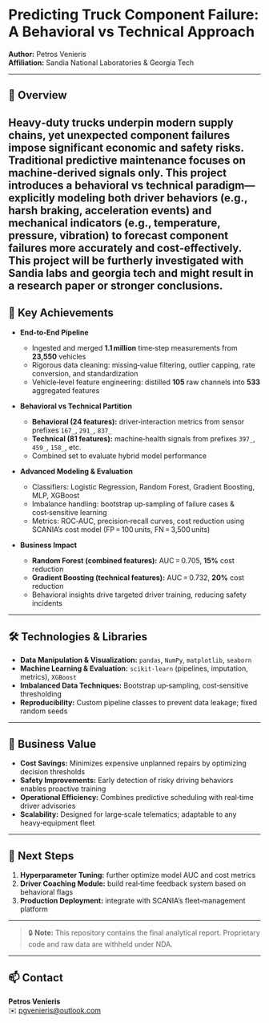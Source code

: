 # Predicting Truck Component Failure: A Behavioral vs Technical Approach

**Author:** Petros Venieris  
**Affiliation:** Sandia National Laboratories & Georgia Tech 

---

## 📖  Overview

Heavy‑duty trucks underpin modern supply chains, yet unexpected component failures impose significant economic and safety risks. Traditional predictive maintenance focuses on machine‑derived signals only. This project introduces a **behavioral vs technical** paradigm—explicitly modeling both driver behaviors (e.g., harsh braking, acceleration events) and mechanical indicators (e.g., temperature, pressure, vibration) to forecast component failures more accurately and cost‑effectively.
This project will be furtherly investigated with Sandia labs and georgia tech and might result in a research paper or stronger conclusions.
---

## 🎯 Key Achievements

- **End‑to‑End Pipeline**  
  - Ingested and merged **1.1 million** time‑step measurements from **23,550** vehicles  
  - Rigorous data cleaning: missing‑value filtering, outlier capping, rate conversion, and standardization  
  - Vehicle‑level feature engineering: distilled **105** raw channels into **533** aggregated features  

- **Behavioral vs Technical Partition**  
  - **Behavioral (24 features):** driver‑interaction metrics from sensor prefixes `167_`, `291_`, `837_`  
  - **Technical (81 features):** machine‑health signals from prefixes `397_`, `459_`, `158_`, etc.  
  - Combined set to evaluate hybrid model performance  

- **Advanced Modeling & Evaluation**  
  - Classifiers: Logistic Regression, Random Forest, Gradient Boosting, MLP, XGBoost  
  - Imbalance handling: bootstrap up‑sampling of failure cases & cost‑sensitive learning  
  - Metrics: ROC‑AUC, precision‑recall curves, cost reduction using SCANIA’s cost model (FP = 100 units, FN = 3,500 units)  

- **Business Impact**  
  - **Random Forest (combined features):** AUC = 0.705, **15%** cost reduction  
  - **Gradient Boosting (technical features):** AUC = 0.732, **20%** cost reduction  
  - Behavioral insights drive targeted driver training, reducing safety incidents  

---

## 🛠️ Technologies & Libraries

- **Data Manipulation & Visualization:** `pandas`, `NumPy`, `matplotlib`, `seaborn`  
- **Machine Learning & Evaluation:** `scikit-learn` (pipelines, imputation, metrics), `XGBoost`  
- **Imbalanced Data Techniques:** Bootstrap up‑sampling, cost‑sensitive thresholding  
- **Reproducibility:** Custom pipeline classes to prevent data leakage; fixed random seeds  

---

## 💼 Business Value

- **Cost Savings:** Minimizes expensive unplanned repairs by optimizing decision thresholds  
- **Safety Improvements:** Early detection of risky driving behaviors enables proactive training  
- **Operational Efficiency:** Combines predictive scheduling with real‑time driver advisories  
- **Scalability:** Designed for large‑scale telematics; adaptable to any heavy‑equipment fleet  

---

## 🚀 Next Steps

1. **Hyperparameter Tuning:** further optimize model AUC and cost metrics  
2. **Driver Coaching Module:** build real‑time feedback system based on behavioral flags  
3. **Production Deployment:** integrate with SCANIA’s fleet‑management platform  

---

> 🔒 **Note:** This repository contains the final analytical report. Proprietary code and raw data are withheld under NDA.

---

## 📫 Contact

**Petros Venieris**  
✉️ pgvenieris@outlook.com
 

